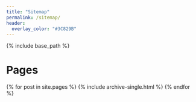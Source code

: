 ```yaml
---
title: "Sitemap"
permalink: /sitemap/
header:
  overlay_color: "#3C829B"
---
```


{% include base_path %}

<h1><i class="fa fa-list-ul" aria-hidden="true"></i>Pages</h1>
{% for post in site.pages %}
  {% include archive-single.html %}
{% endfor %}

<!--<h1>Posts</h1>
{% for post in site.posts %}
  {% include archive-single.html %}
{% endfor %}

{% capture written_label %}'None'{% endcapture %}

{% for collection in site.collections %}
{% unless collection.output == false or collection.label == "posts" %}
  {% capture label %}{{ collection.label }}{% endcapture %}
  {% if label != written_label %}
  <h1>{{ label }}</h1>
  {% capture written_label %}{{ label }}{% endcapture %}
  {% endif %}
{% endunless %}
{% for post in collection.docs %}
  {% unless collection.output == false or collection.label == "posts" %}
  {% include archive-single.html %}
  {% endunless %}
{% endfor %}
{% endfor %}-->